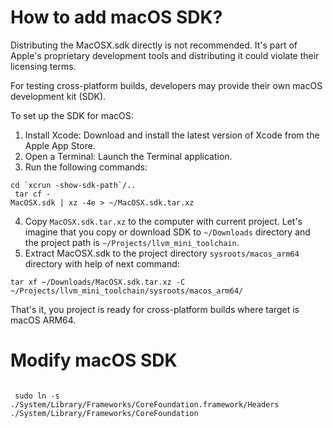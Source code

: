 # How to add macOS SDK?

Distributing the MacOSX.sdk directly is not recommended. 
It's part of Apple's proprietary development tools and distributing 
it could violate their licensing terms.

For testing cross-platform builds, developers may provide their own macOS development kit (SDK).

To set up the SDK for macOS:
1. Install Xcode: Download and install the latest version of Xcode from the Apple App Store.
2. Open a Terminal: Launch the Terminal application.
3. Run the following commands:

<code>cd &#96;xcrun -show-sdk-path&#96;/..</code>
<br />
<code>
    tar cf - MacOSX.sdk | xz -4e > ~/MacOSX.sdk.tar.xz
</code>
<br />

4. Copy `MacOSX.sdk.tar.xz` to the computer with current project. 
Let's imagine that you copy or download SDK to `~/Downloads` directory and the project path is 
`~/Projects/llvm_mini_toolchain`. 
5. Extract MacOSX.sdk to the project directory `sysroots/macos_arm64` directory with help of next command:

`tar xf ~/Downloads/MacOSX.sdk.tar.xz -C ~/Projects/llvm_mini_toolchain/sysroots/macos_arm64/`

That's it, you project is ready for cross-platform builds where target is macOS ARM64.

# Modify macOS SDK

<code>
 sudo ln -s ./System/Library/Frameworks/CoreFoundation.framework/Headers ./System/Library/Frameworks/CoreFoundation
</code>
